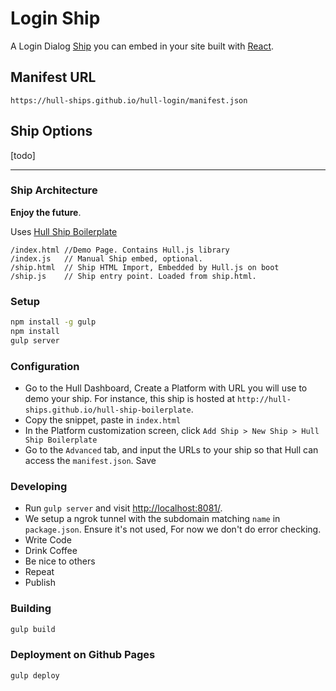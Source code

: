 Login Ship
==========

A Login Dialog [Ship](http://hull.io/ships) you can embed in your site built with [React](http://facebook.github.io/react/). 

## Manifest URL

    https://hull-ships.github.io/hull-login/manifest.json

## Ship Options

[todo]

---

### Ship Architecture
__Enjoy the future__.

Uses [Hull Ship Boilerplate](https://github.com/hull-ships/hull-ship-boilerplate/blob/master/README.md)

```
/index.html //Demo Page. Contains Hull.js library
/index.js   // Manual Ship embed, optional.
/ship.html  // Ship HTML Import, Embedded by Hull.js on boot
/ship.js    // Ship entry point. Loaded from ship.html.
```

### Setup

```sh
npm install -g gulp
npm install
gulp server
```

### Configuration

- Go to the Hull Dashboard, Create a Platform with URL you will use to demo your ship. For instance, this ship is hosted at `http://hull-ships.github.io/hull-ship-boilerplate`.
- Copy the snippet, paste in `index.html`
- In the Platform customization screen, click `Add Ship > New Ship > Hull Ship Boilerplate`
- Go to the `Advanced` tab, and input the URLs to your ship so that Hull can access the `manifest.json`. Save

### Developing

- Run `gulp server` and visit [http://localhost:8081/](http://localhost:8081/).
- We setup a ngrok tunnel with the subdomain matching `name` in `package.json`. Ensure it's not used, For now we don't do error checking.
- Write Code
- Drink Coffee
- Be nice to others
- Repeat
- Publish

### Building

```sh
gulp build
```

### Deployment on Github Pages

```sh
gulp deploy
```
 
